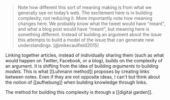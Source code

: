 > Note how different this sort of meaning making is from what we generally see on today’s web. The excitement here is in building complexity, not reducing it. More importantly note how meaning changes here. We probably know what the tweet would have “meant”, and what a blog post would have “meant”, but meaning here is something different. Instead of building an argument about the issue this attempts to build a model of the issue that can generate new understandings.
> [@mikecaulfield2015]

Linking together articles, instead of individually sharing them (such as what would happen on Twitter, Facebook, or a blog), builds on the complexity of an argument. It is shifting from the idea of building *arguments* to building *models*. This is what [[Luhmann method]] proposes by creating links between notes. Even if they are not opposite ideas, I can't but think about the notion of [[aufhebung]] when building knowledge through links. 

The method for building this complexity is through a [[digital garden]].